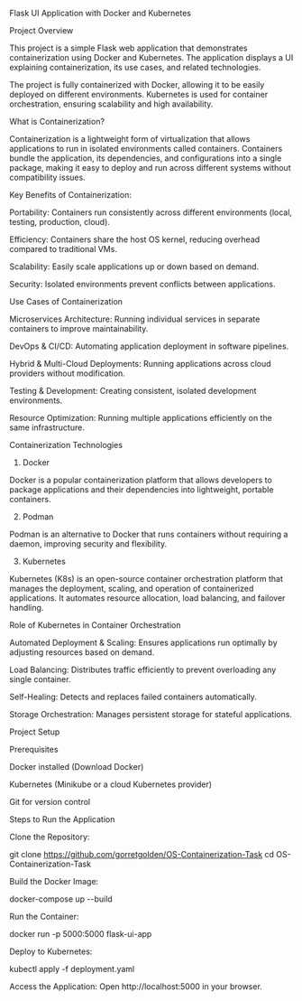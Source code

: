 Flask UI Application with Docker and Kubernetes

Project Overview

This project is a simple Flask web application that demonstrates containerization using Docker and Kubernetes. The application displays a UI explaining containerization, its use cases, and related technologies.

The project is fully containerized with Docker, allowing it to be easily deployed on different environments. Kubernetes is used for container orchestration, ensuring scalability and high availability.

What is Containerization?

Containerization is a lightweight form of virtualization that allows applications to run in isolated environments called containers. Containers bundle the application, its dependencies, and configurations into a single package, making it easy to deploy and run across different systems without compatibility issues.

Key Benefits of Containerization:

Portability: Containers run consistently across different environments (local, testing, production, cloud).

Efficiency: Containers share the host OS kernel, reducing overhead compared to traditional VMs.

Scalability: Easily scale applications up or down based on demand.

Security: Isolated environments prevent conflicts between applications.

Use Cases of Containerization

Microservices Architecture: Running individual services in separate containers to improve maintainability.

DevOps & CI/CD: Automating application deployment in software pipelines.

Hybrid & Multi-Cloud Deployments: Running applications across cloud providers without modification.

Testing & Development: Creating consistent, isolated development environments.

Resource Optimization: Running multiple applications efficiently on the same infrastructure.

Containerization Technologies

1. Docker

Docker is a popular containerization platform that allows developers to package applications and their dependencies into lightweight, portable containers.

2. Podman

Podman is an alternative to Docker that runs containers without requiring a daemon, improving security and flexibility.

3. Kubernetes

Kubernetes (K8s) is an open-source container orchestration platform that manages the deployment, scaling, and operation of containerized applications. It automates resource allocation, load balancing, and failover handling.

Role of Kubernetes in Container Orchestration

Automated Deployment & Scaling: Ensures applications run optimally by adjusting resources based on demand.

Load Balancing: Distributes traffic efficiently to prevent overloading any single container.

Self-Healing: Detects and replaces failed containers automatically.

Storage Orchestration: Manages persistent storage for stateful applications.

Project Setup

Prerequisites

Docker installed (Download Docker)

Kubernetes (Minikube or a cloud Kubernetes provider)

Git for version control

Steps to Run the Application

Clone the Repository:

git clone https://github.com/gorretgolden/OS-Containerization-Task
cd OS-Containerization-Task

Build the Docker Image:

docker-compose up --build

Run the Container:

docker run -p 5000:5000 flask-ui-app

Deploy to Kubernetes:

kubectl apply -f deployment.yaml

Access the Application:
Open http://localhost:5000 in your browser.
